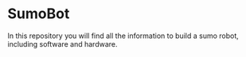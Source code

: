 # SumoBot
In this repository you will find all the information to build a sumo robot, including software and hardware.
